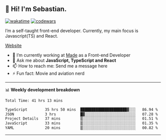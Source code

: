 ## 👋 Hi! I'm Sebastian.

[![wakatime](https://wakatime.com/badge/user/df0036c6-328a-4a39-be9b-e49417ed22a1.svg)](https://wakatime.com/@df0036c6-328a-4a39-be9b-e49417ed22a1)
[![codewars](https://www.codewars.com/users/sebavuye/badges/small)](https://www.codewars.com/users/sebavuye)

I’m a self-taught front-end developer. Currently, my main focus is Javascript(TS) and React.

[Website](https://sebastianvuye.be)

- 🔭 I’m currently working at [Made](https://made.be/) as a Front-end Developer
- 💬 Ask me about **JavaScript, TypeScript and React**
- 📫 How to reach me: Send me a message here
- ⚡ Fun fact: Movie and aviation nerd

-------

📊 **Weekly development breakdown**

<!--START_SECTION:waka-->

```txt
Total Time: 41 hrs 13 mins

TypeScript        35 hrs 50 mins  █████████████████████▓░░░   86.94 %
JSON              3 hrs           █▓░░░░░░░░░░░░░░░░░░░░░░░   07.28 %
Project Details   37 mins         ▒░░░░░░░░░░░░░░░░░░░░░░░░   01.51 %
JavaScript        33 mins         ▒░░░░░░░░░░░░░░░░░░░░░░░░   01.35 %
YAML              20 mins         ▒░░░░░░░░░░░░░░░░░░░░░░░░   00.82 %
```

<!--END_SECTION:waka-->
-------
